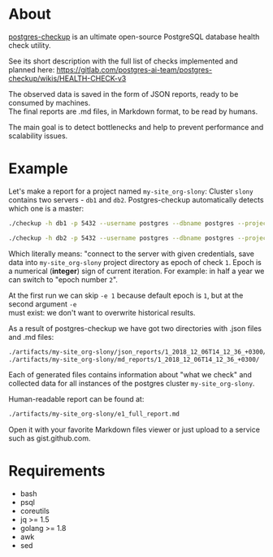 About
===
[postgres-checkup](https://gitlab.com/postgres-ai-team/postgres-checkup) is an ultimate open-source PostgreSQL database health check utility.

See its short description with the full list of checks implemented and planned here: https://gitlab.com/postgres-ai-team/postgres-checkup/wikis/HEALTH-CHECK-v3

The observed data is saved in the form of JSON reports, ready to be consumed by machines.  
The final reports are .md files, in Markdown format, to be read by humans.

The main goal is to detect bottlenecks and help to prevent performance and scalability issues.

Example
===

Let's make a report for a project named `my-site_org-slony`:
Cluster `slony` contains two servers - `db1` and `db2`.
Postgres-checkup automatically detects which one is a master:

```bash
./checkup -h db1 -p 5432 --username postgres --dbname postgres --project my-site_org-slony
```

```bash
./checkup -h db2 -p 5432 --username postgres --dbname postgres --project my-site_org-slony -e 1
```

Which literally means: "connect to the server with given credentials, save data into `my-site_org-slony`
project directory as epoch of check `1`. Epoch is a numerical (**integer**) sign of current iteration.
For example: in half a year we can switch to "epoch number `2`".

At the first run we can skip `-e 1` because default epoch is `1`, but at the second argument `-e`  
must exist: we don't want to overwrite historical results.


As a result of postgres-checkup we have got two directories with .json files and .md files:

```bash
./artifacts/my-site_org-slony/json_reports/1_2018_12_06T14_12_36_+0300/
./artifacts/my-site_org-slony/md_reports/1_2018_12_06T14_12_36_+0300/
```

Each of generated files contains information about "what we check" and collected data for
all instances of the postgres cluster `my-site_org-slony`.

Human-readable report can be found at:

```bash
./artifacts/my-site_org-slony/e1_full_report.md
```

Open it with your favorite Markdown files viewer or just upload to a service such as gist.github.com.

Requirements
===

* bash
* psql
* coreutils
* jq >= 1.5
* golang >= 1.8
* awk
* sed


